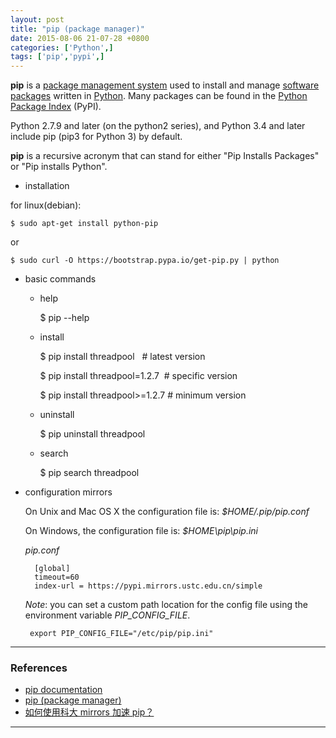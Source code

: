 ```yaml
---
layout: post
title: "pip (package manager)"
date: 2015-08-06 21-07-28 +0800
categories: ['Python',]
tags: ['pip','pypi',]
---
```

**pip** is a [package management system](https://en.wikipedia.org/wiki/Package_manager) used to install and manage [software packages](https://en.wikipedia.org/wiki/Package_(package_management_system)) written in [Python](https://en.wikipedia.org/wiki/Python_(programming_language)). Many packages can be found in the [Python Package Index](https://en.wikipedia.org/wiki/Python_Package_Index) (PyPI).

Python 2.7.9 and later (on the python2 series), and Python 3.4 and later include pip (pip3 for Python 3) by default.

**pip** is a recursive acronym that can stand for either "Pip Installs Packages" or "Pip installs Python".

* installation

for linux(debian):

    $ sudo apt-get install python-pip

or

    $ sudo curl -O https://bootstrap.pypa.io/get-pip.py | python

* basic commands

    * help

        $ pip --help

    * install

        $ pip install threadpool&nbsp;&nbsp;&nbsp;# latest version

        $ pip install threadpool=1.2.7&nbsp;&nbsp;# specific version

        $ pip install threadpool>=1.2.7&nbsp;# minimum version

    * uninstall

        $ pip uninstall threadpool

    * search

        $ pip search threadpool

* configuration mirrors

    On Unix and Mac OS X the configuration file is: *$HOME/.pip/pip.conf*

    On Windows, the configuration file is: *$HOME\pip\pip.ini*

    *pip.conf*
            
        [global]
        timeout=60
        index-url = https://pypi.mirrors.ustc.edu.cn/simple

    *Note*: you can set a custom path location for the config file using the environment variable *PIP_CONFIG_FILE*.

       export PIP_CONFIG_FILE="/etc/pip/pip.ini"

* * *

### References

* [pip documentation](https://pip.pypa.io/)
* [pip (package manager)](https://en.wikipedia.org/wiki/Pip_%28package_manager%29)
* [如何使用科大 mirrors 加速 pip？](https://lug.ustc.edu.cn/wiki/mirrors/help/pypi)

* * *
